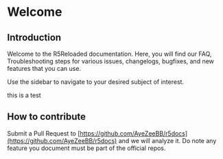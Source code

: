# Welcome

## Introduction

Welcome to the R5Reloaded documentation. Here, you will find our FAQ, Troubleshooting steps for various issues, changelogs, bugfixes, and new features that you can use.

Use the sidebar to navigate to your desired subject of interest.



this is a test

## How to contribute

Submit a Pull Request to [https://github.com/AyeZeeBB/r5docs](https://github.com/AyeZeeBB/r5docs) and we will analyze it. Do note any feature you document must be part of the official repos.
